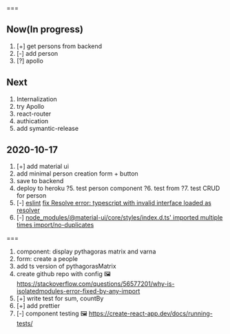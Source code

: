 ===

## Now(In progress)

1. [+] get persons from backend
2. [-] add person
3. [?] apollo

## Next

1. Internalization
2. try Apollo
3. react-router
4. authication
5. add symantic-release

## 2020-10-17

1. [+] add material ui
2. add minimal person creation form + button
3. save to backend
4. deploy to heroku
   ?5. test person component
   ?6. test from
   ?7. test CRUD for person
5. [-] [eslint](https://medium.com/@brygrill/create-react-app-with-typescript-eslint-prettier-and-github-actions-f3ce6a571c97)
   [fix Resolve error: typescript with invalid interface loaded as resolver](https://stackoverflow.com/a/63451047/6028246)
6. [-] [node_modules/@material-ui/core/styles/index.d.ts' imported multiple times import/no-duplicates]()

===

1. component: display pythagoras matrix and varna
2. form: create a people
3. add ts version of pythagorasMatrix
4. create github repo with config
   🖼 https://stackoverflow.com/questions/56577201/why-is-isolatedmodules-error-fixed-by-any-import
5. [+] write test for sum, countBy
6. [+] add prettier
7. [-] component testing
   🖼 https://create-react-app.dev/docs/running-tests/
